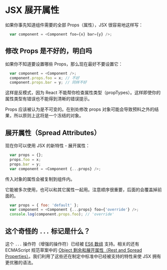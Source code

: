 # JSX 展开属性

如果你事先知道组件需要的全部 Props（属性），JSX 很容易地这样写：

```javascript
  var component = <Component foo={x} bar={y} />;
```

## 修改 Props 是不好的，明白吗

如果你不知道要设置哪些 Props，那么现在最好不要设置它：

```javascript
  var component = <Component />;
  component.props.foo = x; // 不好
  component.props.bar = y; // 同样不好
```

这样是反模式，因为 React 不能帮你检查属性类型（propTypes）。这样即使你的 属性类型有错误也不能得到清晰的错误提示。

Props 应该被认为是不可变的。在别处修改 props 对象可能会导致预料之外的结果，所以原则上这将是一个冻结的对象。

## 展开属性（Spread Attributes）

现在你可以使用 JSX 的新特性 - 展开属性：

```javascript
  var props = {};
  props.foo = x;
  props.bar = y;
  var component = <Component {...props} />;
```

传入对象的属性会被复制到组件内。

它能被多次使用，也可以和其它属性一起用。注意顺序很重要，后面的会覆盖掉前面的。

```javascript
  var props = { foo: 'default' };
  var component = <Component {...props} foo={'override'} />;
  console.log(component.props.foo); // 'override'
```

## 这个奇怪的 `...` 标记是什么？

这个 `...` 操作符（增强的操作符）已经被 [ES6 数组](https://developer.mozilla.org/en-US/docs/Web/JavaScript/Reference/Operators/Spread_operator) 支持。相关的还有 ECMAScript 规范草案中的 [Object 剩余和展开属性（Rest and Spread Properties）](https://github.com/sebmarkbage/ecmascript-rest-spread)。我们利用了这些还在制定中标准中已经被支持的特性来使 JSX 拥有更优雅的语法。
